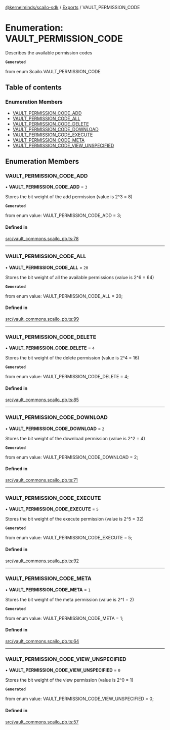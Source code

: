 [@kernelminds/scailo-sdk](../README.md) / [Exports](../modules.md) / VAULT\_PERMISSION\_CODE

# Enumeration: VAULT\_PERMISSION\_CODE

Describes the available permission codes

**`Generated`**

from enum Scailo.VAULT_PERMISSION_CODE

## Table of contents

### Enumeration Members

- [VAULT\_PERMISSION\_CODE\_ADD](VAULT_PERMISSION_CODE.md#vault_permission_code_add)
- [VAULT\_PERMISSION\_CODE\_ALL](VAULT_PERMISSION_CODE.md#vault_permission_code_all)
- [VAULT\_PERMISSION\_CODE\_DELETE](VAULT_PERMISSION_CODE.md#vault_permission_code_delete)
- [VAULT\_PERMISSION\_CODE\_DOWNLOAD](VAULT_PERMISSION_CODE.md#vault_permission_code_download)
- [VAULT\_PERMISSION\_CODE\_EXECUTE](VAULT_PERMISSION_CODE.md#vault_permission_code_execute)
- [VAULT\_PERMISSION\_CODE\_META](VAULT_PERMISSION_CODE.md#vault_permission_code_meta)
- [VAULT\_PERMISSION\_CODE\_VIEW\_UNSPECIFIED](VAULT_PERMISSION_CODE.md#vault_permission_code_view_unspecified)

## Enumeration Members

### VAULT\_PERMISSION\_CODE\_ADD

• **VAULT\_PERMISSION\_CODE\_ADD** = ``3``

Stores the bit weight of the add permission (value is 2^3 = 8)

**`Generated`**

from enum value: VAULT_PERMISSION_CODE_ADD = 3;

#### Defined in

[src/vault_commons.scailo_pb.ts:78](https://github.com/scailo/ts-sdk/blob/c10a36b57201dfa5903d4b53efa1e62aa6208936/src/vault_commons.scailo_pb.ts#L78)

___

### VAULT\_PERMISSION\_CODE\_ALL

• **VAULT\_PERMISSION\_CODE\_ALL** = ``20``

Stores the bit weight of all the available permissions (value is 2^6 = 64)

**`Generated`**

from enum value: VAULT_PERMISSION_CODE_ALL = 20;

#### Defined in

[src/vault_commons.scailo_pb.ts:99](https://github.com/scailo/ts-sdk/blob/c10a36b57201dfa5903d4b53efa1e62aa6208936/src/vault_commons.scailo_pb.ts#L99)

___

### VAULT\_PERMISSION\_CODE\_DELETE

• **VAULT\_PERMISSION\_CODE\_DELETE** = ``4``

Stores the bit weight of the delete permission (value is 2^4 = 16)

**`Generated`**

from enum value: VAULT_PERMISSION_CODE_DELETE = 4;

#### Defined in

[src/vault_commons.scailo_pb.ts:85](https://github.com/scailo/ts-sdk/blob/c10a36b57201dfa5903d4b53efa1e62aa6208936/src/vault_commons.scailo_pb.ts#L85)

___

### VAULT\_PERMISSION\_CODE\_DOWNLOAD

• **VAULT\_PERMISSION\_CODE\_DOWNLOAD** = ``2``

Stores the bit weight of the download permission (value is 2^2 = 4)

**`Generated`**

from enum value: VAULT_PERMISSION_CODE_DOWNLOAD = 2;

#### Defined in

[src/vault_commons.scailo_pb.ts:71](https://github.com/scailo/ts-sdk/blob/c10a36b57201dfa5903d4b53efa1e62aa6208936/src/vault_commons.scailo_pb.ts#L71)

___

### VAULT\_PERMISSION\_CODE\_EXECUTE

• **VAULT\_PERMISSION\_CODE\_EXECUTE** = ``5``

Stores the bit weight of the execute permission (value is 2^5 = 32)

**`Generated`**

from enum value: VAULT_PERMISSION_CODE_EXECUTE = 5;

#### Defined in

[src/vault_commons.scailo_pb.ts:92](https://github.com/scailo/ts-sdk/blob/c10a36b57201dfa5903d4b53efa1e62aa6208936/src/vault_commons.scailo_pb.ts#L92)

___

### VAULT\_PERMISSION\_CODE\_META

• **VAULT\_PERMISSION\_CODE\_META** = ``1``

Stores the bit weight of the meta permission (value is 2^1 = 2)

**`Generated`**

from enum value: VAULT_PERMISSION_CODE_META = 1;

#### Defined in

[src/vault_commons.scailo_pb.ts:64](https://github.com/scailo/ts-sdk/blob/c10a36b57201dfa5903d4b53efa1e62aa6208936/src/vault_commons.scailo_pb.ts#L64)

___

### VAULT\_PERMISSION\_CODE\_VIEW\_UNSPECIFIED

• **VAULT\_PERMISSION\_CODE\_VIEW\_UNSPECIFIED** = ``0``

Stores the bit weight of the view permission (value is 2^0 = 1)

**`Generated`**

from enum value: VAULT_PERMISSION_CODE_VIEW_UNSPECIFIED = 0;

#### Defined in

[src/vault_commons.scailo_pb.ts:57](https://github.com/scailo/ts-sdk/blob/c10a36b57201dfa5903d4b53efa1e62aa6208936/src/vault_commons.scailo_pb.ts#L57)
